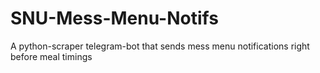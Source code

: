 # SNU-Mess-Menu-Notifs
A python-scraper telegram-bot that sends mess menu notifications right before meal timings

